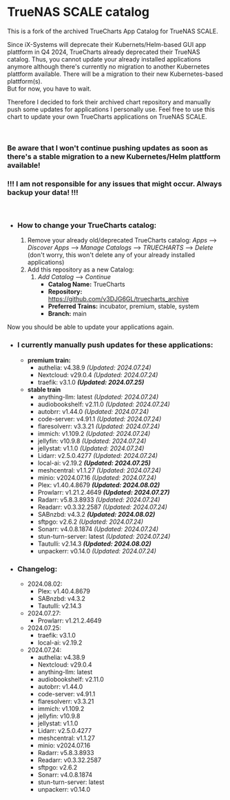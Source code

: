 # TrueNAS SCALE catalog

This is a fork of the archived TrueCharts App Catalog for TrueNAS SCALE.

Since iX-Systems will deprecate their Kubernets/Helm-based GUI app plattform in Q4 2024, TrueCharts already deprecated their TrueNAS catalog. Thus, you cannot update your already installed applications anymore although there's currently no migration to another Kubernetes plattform available. There will be a migration to their new Kubernetes-based plattform(s).  
But for now, you have to wait.

Therefore I decided to fork their archived chart repository and manually push some updates for applications I personally use. Feel free to use this chart to update your own TrueCharts applications on TrueNAS SCALE.

&nbsp;

### **Be aware that I won't continue pushing updates as soon as there's a stable migration to a new Kubernetes/Helm plattform available!**

### **!!! I am not responsible for any issues that might occur. Always backup your data! !!!**

&nbsp;

- ### How to change your TrueCharts catalog:
    
    1.  Remove your already old/deprecated TrueCharts catalog: *Apps* --> *Discover Apps* --> *Manage Catalogs* --> *TRUECHARTS* --> *Delete* (don't worry, this won't delete any of your already installed applications)
    2.  Add this repository as a new Catalog:
        1.  *Add Catalog* --> *Continue*
            - **Catalog Name:** TrueCharts
            - **Repository:** https://github.com/v3DJG6GL/truecharts_archive
            - **Preferred Trains:** incubator, premium, stable, system
            - **Branch:** main

Now you should be able to update your applications again.

- ### I currently manually push updates for these applications:
    
    - **premium train:**
        - authelia: v4.38.9 *(Updated: 2024.07.24)*
        - Nextcloud: v29.0.4 *(Updated: 2024.07.24)*
        - traefik: v3.1.0 ***(Updated: 2024.07.25)***
    - **stable train**
        - anything-llm: latest *(Updated: 2024.07.24)*
        - audiobookshelf: v2.11.0 *(Updated: 2024.07.24)*
        - autobrr: v1.44.0 *(Updated: 2024.07.24)*
        - code-server: v4.91.1 *(Updated: 2024.07.24)*
        - flaresolverr: v3.3.21 *(Updated: 2024.07.24)*
        - immich: v1.109.2 *(Updated: 2024.07.24)*
        - jellyfin: v10.9.8 *(Updated: 2024.07.24)*
        - jellystat: v1.1.0 *(Updated: 2024.07.24)*
        - Lidarr: v2.5.0.4277 *(Updated: 2024.07.24)*
		- local-ai: v2.19.2 ***(Updated: 2024.07.25)***
        - meshcentral: v1.1.27 *(Updated: 2024.07.24)*
        - minio: v2024.07.16 *(Updated: 2024.07.24)*
		- Plex: v1.40.4.8679 ***(Updated: 2024.08.02)***
        - Prowlarr: v1.21.2.4649 ***(Updated: 2024.07.27)***
        - Radarr: v5.8.3.8933 *(Updated: 2024.07.24)*
        - Readarr: v0.3.32.2587 *(Updated: 2024.07.24)*
		- SABnzbd: v4.3.2 ***(Updated: 2024.08.02)***
        - sftpgo: v2.6.2 *(Updated: 2024.07.24)*
        - Sonarr: v4.0.8.1874 *(Updated: 2024.07.24)*
        - stun-turn-server: latest *(Updated: 2024.07.24)*
		- Tautulli: v2.14.3 ***(Updated: 2024.08.02)***
        - unpackerr: v0.14.0 *(Updated: 2024.07.24)*


- ### Changelog:

	- 2024.08.02:
		- Plex: v1.40.4.8679
		- SABnzbd: v4.3.2
		- Tautulli: v2.14.3
	- 2024.07.27:
		- Prowlarr: v1.21.2.4649
	- 2024.07.25:
		- traefik: v3.1.0
		- local-ai: v2.19.2
	- 2024.07.24:
		- authelia: v4.38.9
		- Nextcloud: v29.0.4
		- anything-llm: latest
		- audiobookshelf: v2.11.0
		- autobrr: v1.44.0
		- code-server: v4.91.1
		- flaresolverr: v3.3.21
		- immich: v1.109.2
		- jellyfin: v10.9.8
		- jellystat: v1.1.0
		- Lidarr: v2.5.0.4277
		- meshcentral: v1.1.27
		- minio: v2024.07.16
		- Radarr: v5.8.3.8933
		- Readarr: v0.3.32.2587
		- sftpgo: v2.6.2
		- Sonarr: v4.0.8.1874
		- stun-turn-server: latest
		- unpackerr: v0.14.0